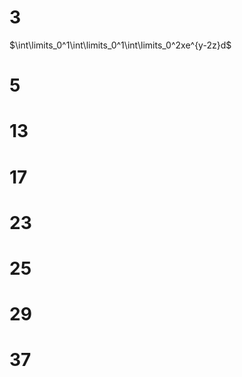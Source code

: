 # 3

$\int\limits_0^1\int\limits_0^1\int\limits_0^2xe^{y-2z}d$

# 5

# 13

# 17

# 23

# 25

# 29

# 37

